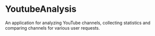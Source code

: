 # YoutubeAnalysis
An application for analyzing YouTube channels, collecting statistics and comparing channels for various user requests.

